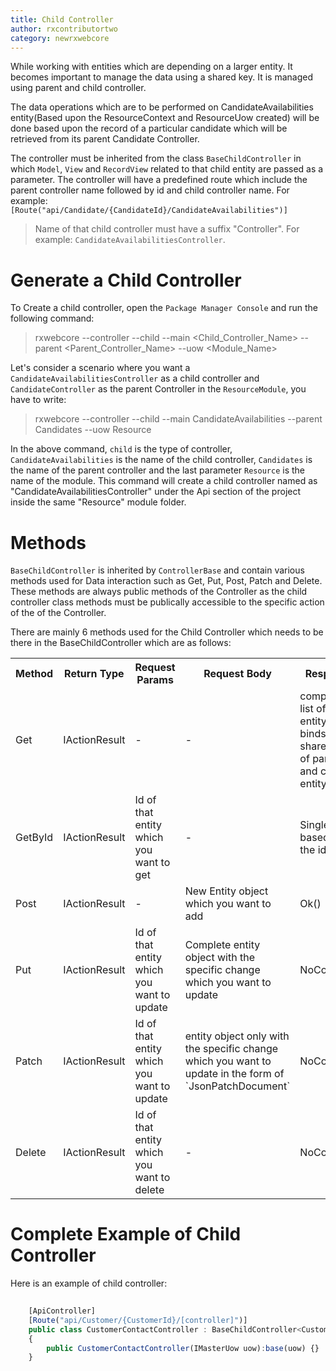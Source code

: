 ```yaml
---
title: Child Controller
author: rxcontributortwo
category: newrxwebcore
---
```


While working with entities which are depending on a larger entity. It becomes important to manage the data using a shared key. It is managed using parent and child controller.

The data operations which are to be performed on CandidateAvailabilities entity(Based upon the ResourceContext and ResourceUow created) will be done based upon the record of a particular candidate which will be retrieved from its parent Candidate Controller. 

The controller must be inherited from the class `BaseChildController` in which  `Model`, `View` and `RecordView` related to that child entity are passed as a parameter. The controller will have a predefined route which include the parent controller name followed by id and child controller name. For example: `[Route("api/Candidate/{CandidateId}/CandidateAvailabilities")]`

> Name of that child controller must have a suffix "Controller". For example: `CandidateAvailabilitiesController`.

# Generate a Child Controller

To Create a child controller, open the `Package Manager Console` and run the following command:

> rxwebcore --controller --child --main <Child_Controller_Name> --parent <Parent_Controller_Name> --uow <Module_Name>

Let's consider a scenario where you want a `CandidateAvailabilitiesController` as a child controller and `CandidateController` as the parent Controller in the `ResourceModule`, you have to write:

> rxwebcore --controller --child --main CandidateAvailabilities --parent Candidates --uow Resource

In the above command, `child` is the type of controller, `CandidateAvailabilities` is the name of the child controller, `Candidates` is the name of the parent controller and the last parameter `Resource` is the name of the module. This command will create a child controller named as "CandidateAvailabilitiesController" under the Api section of the project inside the same "Resource" module folder. 

# Methods

`BaseChildController` is inherited by `ControllerBase` and contain various methods used for Data interaction such as Get, Put, Post, Patch and Delete. These methods are always public methods of the Controller as the child controller class methods must be publically accessible to the specific action of the of the Controller. 

There are mainly 6 methods used for the Child Controller which needs to be there in the BaseChildController which are as follows: 

<table class="table table-bordered">
<tr><th>Method</th><th>Return Type</th><th>Request Params</th><th>Request Body</th><th>Response</th></tr>
<tr><td>Get</td><td>IActionResult</td><td> - </td><td> - </td><td>complete list of that entity which binds the shared key of parent and child entity</td></tr>
<tr><td>GetById</td><td>IActionResult</td><td>Id of that entity which you want to get</td><td> - </td><td>Single entity based on the id</td></tr>
<tr><td>Post</td><td>IActionResult</td><td> - </td><td>New Entity object which you want to add</td><td>Ok()</td></tr>
<tr><td>Put</td><td>IActionResult</td><td>Id of that entity which you want to update</td><td>Complete entity object with the specific change which you want to update</td><td>NoContent()</td></tr>
<tr><td>Patch</td><td>IActionResult</td><td>Id of that entity which you want to update</td><td>entity object only with the specific change which you want to update in the form of `JsonPatchDocument`</td><td>NoContent()</td></tr>
<tr><td>Delete</td><td>IActionResult</td><td>Id of that entity which you want to delete</td><td> - </td><td>NoContent()</td></tr>
</table>

# Complete Example of Child Controller

Here is an example of child controller:

```js
    
    [ApiController]
    [Route("api/Customer/{CustomerId}/[controller]")]	
	public class CustomerContactController : BaseChildController<CustomerContact,vCustomerContact,vCustomerContactRecord>
    {
        public CustomerContactController(IMasterUow uow):base(uow) {}
    }

```